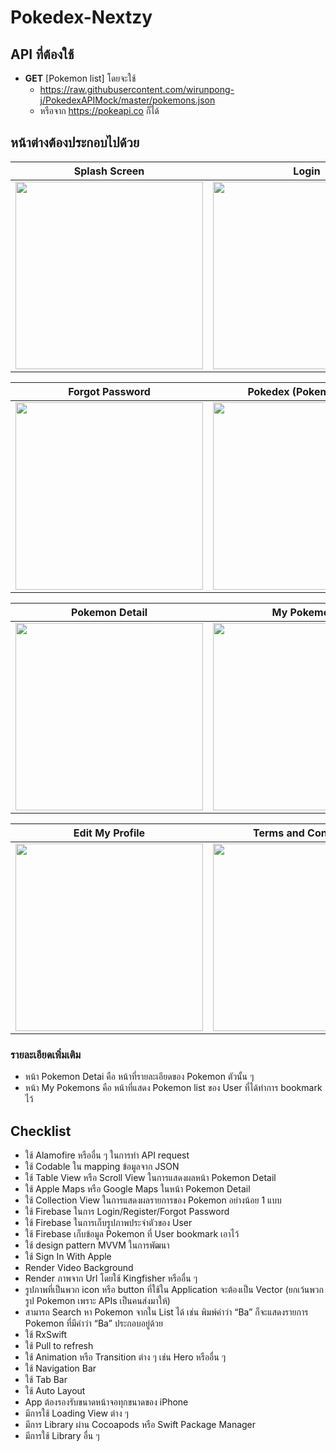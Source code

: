# Pokedex-Nextzy

## API ที่ต้องใช้

- **GET** [Pokemon list] โดยจะใช้
  - https://raw.githubusercontent.com/wirunpong-j/PokedexAPIMock/master/pokemons.json 
  - หรือจาก https://pokeapi.co ก็ได้

## หน้าต่างต้องประกอบไปด้วย

|                        Splash Screen                         |                            Login                             |                           Register                           |
| :----------------------------------------------------------: | :----------------------------------------------------------: | :----------------------------------------------------------: |
| <img src="https://raw.githubusercontent.com/wirunpong-j/Pokedex-Nextzy/master/Resource/splashscreen.gif" width="300"> | <img src="https://raw.githubusercontent.com/wirunpong-j/Pokedex-Nextzy/master/Resource/splashscreen.gif" width="300"> | <img src="https://raw.githubusercontent.com/wirunpong-j/Pokedex-Nextzy/master/Resource/splashscreen.gif" width="300"> |



|                       Forgot Password                        |                    Pokedex (Pokemon List)                    |                        Search Pokemon                        |
| :----------------------------------------------------------: | :----------------------------------------------------------: | :----------------------------------------------------------: |
| <img src="https://raw.githubusercontent.com/wirunpong-j/Pokedex-Nextzy/master/Resource/splashscreen.gif" width="300"> | <img src="https://raw.githubusercontent.com/wirunpong-j/Pokedex-Nextzy/master/Resource/splashscreen.gif" width="300"> | <img src="https://raw.githubusercontent.com/wirunpong-j/Pokedex-Nextzy/master/Resource/splashscreen.gif" width="300"> |



|                        Pokemon Detail                        |                         My Pokemons                          |                          My Profile                          |
| :----------------------------------------------------------: | :----------------------------------------------------------: | :----------------------------------------------------------: |
| <img src="https://raw.githubusercontent.com/wirunpong-j/Pokedex-Nextzy/master/Resource/splashscreen.gif" width="300"> | <img src="https://raw.githubusercontent.com/wirunpong-j/Pokedex-Nextzy/master/Resource/splashscreen.gif" width="300"> | <img src="https://raw.githubusercontent.com/wirunpong-j/Pokedex-Nextzy/master/Resource/splashscreen.gif" width="300"> |



|                       Edit My Profile                        |                     Terms and Conditions                     |
| :----------------------------------------------------------: | :----------------------------------------------------------: |
| <img src="https://raw.githubusercontent.com/wirunpong-j/Pokedex-Nextzy/master/Resource/splashscreen.gif" width="300"> | <img src="https://raw.githubusercontent.com/wirunpong-j/Pokedex-Nextzy/master/Resource/splashscreen.gif" width="300"> |



### รายละเอียดเพิ่มเติม

- หน้า Pokemon Detai คือ หน้าที่รายละเอียดของ Pokemon ตัวนั้น ๆ
- หน้า My Pokemons คือ หน้าที่แสดง Pokemon list ของ User ที่ได้ทำการ bookmark ไว้

##  Checklist

- ใช้ Alamofire หรืออื่น ๆ ในการทำ API request
- ใช้ Codable ใน mapping ข้อมูลจาก JSON
- ใช้ Table View หรือ Scroll View ในการแสดงผลหน้า Pokemon Detail
- ใช้ Apple Maps หรือ Google Maps ในหน้า Pokemon Detail
- ใช้ Collection View ในการแสดงผลรายการของ Pokemon อย่างน้อย 1 แบบ
- ใช้ Firebase ในการ Login/Register/Forgot Password
- ใช้ Firebase ในการเก็บรูปภาพประจำตัวของ User
- ใช้ Firebase เก็บข้อมูล Pokemon ที่ User bookmark เอาไว้
- ใช้ design pattern MVVM ในการพัฒนา
- ใช้ Sign In With Apple
- Render Video Background
- Render ภาพจาก Url โดยใช้ Kingfisher หรืออื่น ๆ
- รูปภาพที่เป็นพวก icon หรือ button ที่ใช้ใน Application จะต้องเป็น Vector (ยกเว้นพวกรูป Pokemon เพราะ APIs เป็นคนส่งมาให้)
- สามารถ Search หา Pokemon จากใน List ได้ เช่น พิมพ์คำว่า “Ba” ก็จะแสดงรายการ Pokemon ที่มีคำว่า “Ba” ประกอบอยู่ด้วย
- ใช้ RxSwift
- ใช้ Pull to refresh
- ใช้ Animation หรือ Transition ต่าง ๆ เช่น Hero หรืออื่น ๆ
- ใช้ Navigation Bar
- ใช้ Tab Bar
- ใช้ Auto Layout
- App ต้องรองรับขนาดหน้าจอทุกขนาดของ iPhone
- มีการใช้ Loading View ต่าง ๆ
- มีการ Library ผ่าน Cocoapods หรือ Swift Package Manager
- มีการใช้ Library อื่น ๆ
